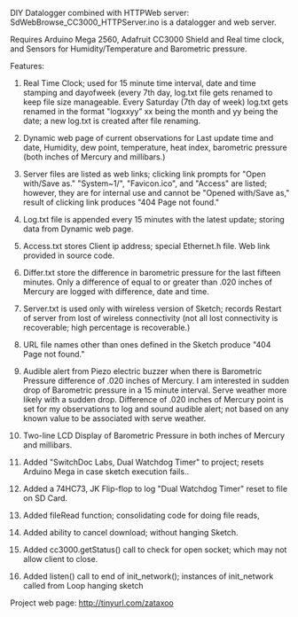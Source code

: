 DIY Datalogger combined with HTTPWeb server: SdWebBrowse_CC3000_HTTPServer.ino is a datalogger and web server.

Requires Arduino Mega 2560, Adafruit CC3000 Shield and Real time clock, and Sensors for Humidity/Temperature and Barometric pressure.

Features:

1.	Real Time Clock; used for 15 minute time interval, date and time stamping and dayofweek (every 7th day, log.txt file gets renamed to keep file size manageable. Every Saturday (7th day of week) log.txt gets renamed in the format "logxxyy” xx being the month and yy being the date; a new log.txt is created after file renaming.

2.	Dynamic web page of current observations for Last update time and date, Humidity, dew point, temperature, heat index, barometric pressure (both inches of Mercury and millibars.)

3.	Server files are listed as web links; clicking link prompts for "Open with/Save as." "System~1/", "Favicon.ico", and "Access" are listed; however, they are for internal use and cannot be "Opened with/Save as," result of clicking link produces "404 Page not found."

4.	Log.txt file is appended every 15 minutes with the latest update; storing data from Dynamic web page.

5.	Access.txt stores Client ip address; special Ethernet.h file. Web link provided in source code.

6.	Differ.txt store the difference in barometric pressure for the last fifteen minutes. Only a difference of equal to or greater than .020 inches of Mercury are logged with difference, date and time.

7.	Server.txt is used only with wireless version of Sketch; records Restart of server from lost of wireless connectivity (not all lost connectivity is recoverable; high percentage is recoverable.)

8.	URL file names other than ones defined in the Sketch produce "404 Page not found."

9.	Audible alert from Piezo electric buzzer when there is Barometric Pressure difference of .020 inches of Mercury.
I am interested in sudden drop of Barometric pressure in a 15 minute interval. Serve weather more likely with a sudden drop. Difference of .020 inches of Mercury point is set for my observations to log and sound audible alert; not based on any known value to be associated with serve weather.

10.	Two-line LCD Display of Barometric Pressure in both inches of Mercury and millibars.

11.	Added "SwitchDoc Labs, Dual Watchdog Timer" to project; resets Arduino Mega in case sketch execution fails..

12.	Added a 74HC73, JK Flip-flop to log "Dual Watchdog Timer" reset to file on SD Card.

13.	Added fileRead function; consolidating code for doing file reads,

14.	Added ability to cancel download; without hanging Sketch.

15. Added cc3000.getStatus()  call to check for open socket; which may not allow client to close.

16. Added listen() call to end of init_network(); instances of init_network called from Loop hanging sketch


 Project web page:  http://tinyurl.com/zataxoo

